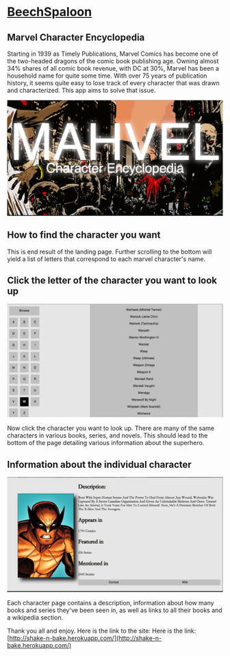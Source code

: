 # [BeechSpaloon](http://beechspalloon.herokuapp.com/)
## Marvel Character Encyclopedia

Starting in 1939 as Timely Publications, Marvel Comics has become one of the two-headed dragons of the comic book publishing age. Owning almost 34% shares of all comic book revenue, with DC at 30%, Marvel has been a household name for quite some time. With over 75 years of publication history, it seems quite easy to lose track of every character that was drawn and characterized. This app aims to solve that issue.

![title](/public/imgs/mahvel-title.png)

## How to find the character you want

This is end result of the landing page. Further scrolling to the bottom will yield a list of letters that correspond to each marvel character's name.

## Click the letter of the character you want to look up

![list](/public/imgs/mahvel-list.png)

Now click the character you want to look up. There are many of the same characters in various books, series, and novels. This should lead to the bottom of the page detailing various information about the superhero.

## Information about the individual character

![info](/public/imgs/mahvel-info.png)

Each character page contains a description, information about how many books and series they've been seen in, as well as links to all their books and a wikipedia section.

Thank you all and enjoy. Here is the link to the site: Here is the link: [http://shake-n-bake.herokuapp.com/](http://shake-n-bake.herokuapp.com/)
